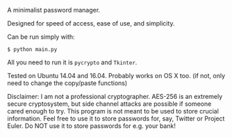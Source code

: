 A minimalist password manager.

Designed for speed of access, ease of use, and simplicity.

Can be run simply with:

~~~~
$ python main.py
~~~~

All you need to run it is `pycrypto` and `Tkinter`.

Tested on Ubuntu 14.04 and 16.04.
Probably works on OS X too. (if not, only need to change the copy/paste functions)

Disclaimer: I am not a professional cryptographer. AES-256 is an extremely secure cryptosystem, but side channel attacks are possible if someone cared enough to try. This program is not meant to be used to store crucial information. Feel free to use it to store passwords for, say, Twitter or Project Euler. Do NOT use it to store passwords for e.g. your bank!